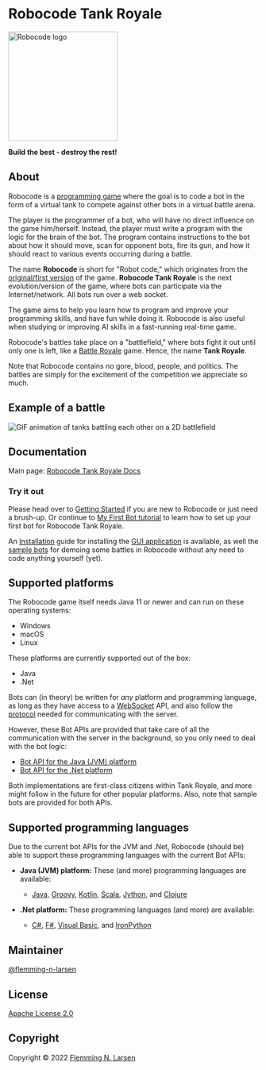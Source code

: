 # Robocode Tank Royale

<img src="gfx/Logo/Robocode-logo.svg" width="220" alt="Robocode logo">

**Build the best - destroy the rest!**

## About

Robocode is a [programming game](https://en.wikipedia.org/wiki/Programming_game) where the goal is to code a bot in the
form of a virtual tank to compete against other bots in a virtual battle arena.

The player is the programmer of a bot, who will have no direct influence on the game him/herself. Instead, the player
must write a program with the logic for the brain of the bot.
The program contains instructions to the bot about how it should move, scan for opponent bots, fire its gun, and
how it should react to various events occurring during a battle.

The name **Robocode** is short for "Robot code," which originates from
the [original/first version]((https://robocode.sourceforge.io/)) of the game. **Robocode Tank Royale** is the next
evolution/version of the game, where bots can participate via the Internet/network. All bots run over a web socket.

The game aims to help you learn how to program and improve your programming skills, and have fun while doing it.
Robocode is also useful when studying or improving AI skills in a fast-running real-time game.

Robocode's battles take place on a "battlefield," where bots fight it out until only one is left, like
a [Battle Royale](https://en.wikipedia.org/wiki/Battle_royal) game. Hence, the name **Tank Royale**.

Note that Robocode contains no gore, blood, people, and politics. The battles are simply for the excitement of the
competition we appreciate so much.

## Example of a battle

<img src="buildDocs/docs/images/robocode-battle-anim.gif" alt="GIF animation of tanks battling each other on a 2D battlefield">

## Documentation

Main page:
[Robocode Tank Royale Docs](https://robocode-dev.github.io/tank-royale/)

### Try it out

Please head over to [Getting Started](https://robocode-dev.github.io/tank-royale/tutorial/getting-started) if you are
new to Robocode or just need a brush-up.
Or continue to [My First Bot tutorial](https://robocode-dev.github.io/tank-royale/tutorial/my-first-bot.html) to learn
how to set up your first bot for Robocode Tank Royale.

An [Installation](https://robocode-dev.github.io/tank-royale/articles/installation.html) guide for installing the
[GUI application](https://robocode-dev.github.io/tank-royale/articles/gui.html) is available, as well the
[sample bots](https://robocode-dev.github.io/tank-royale/articles/installation.html#sample-bots) for demoing some
battles in Robocode without any need to code anything yourself (yet).

## Supported platforms

The Robocode game itself needs Java 11 or newer and can run on these operating systems:

- Windows
- macOS
- Linux

These platforms are currently supported out of the box:

- Java
- .Net

Bots can (in theory) be written for _any_ platform and programming language, as long as they have access to a
[WebSocket](https://en.wikipedia.org/wiki/WebSocket) API, and also follow
the [protocol](https://github.com/robocode-dev/tank-royale/tree/master/schema/schemas#readme) needed for communicating
with the server.

However, these Bot APIs are provided that take care of all the communication with the server in the background, so you
only need to deal with the bot logic:

- [Bot API for the Java (JVM) platform](https://robocode-dev.github.io/tank-royale/api/apis.html#java-jvm)
- [Bot API for the .Net platform](https://robocode-dev.github.io/tank-royale/api/apis.html#net)

Both implementations are first-class citizens within Tank Royale, and more might follow in the future for other popular
platforms. Also, note that sample bots are provided for both APIs.

## Supported programming languages

Due to the current bot APIs for the JVM and .Net, Robocode (should be) able to support these programming languages with
the current Bot APIs:

- **Java (JVM) platform:** These (and more) programming languages are available:
    - [Java], [Groovy], [Kotlin], [Scala], [Jython], and [Clojure]

- **.Net platform:** These programming languages (and more) are available:
    - [C#], [F#], [Visual Basic], and [IronPython]

## Maintainer

[@flemming-n-larsen](https://github.com/flemming-n-larsen)

## License

[Apache License 2.0](LICENSE)

## Copyright

Copyright © 2022 [Flemming N. Larsen](https://github.com/flemming-n-larsen)


[Java]: https://docs.oracle.com/javase/tutorial/java/, "The Java Tutorials"

[Groovy]: https://groovy-lang.org/ "Groovy programming language"

[Kotlin]: https://kotlinlang.org/ "Kotlin programming language"

[Scala]: https://www.scala-lang.org/ "Scala programming language"

[Jython]: https://www.jython.org/ "Implementations of Python in Java"

[Clojure]: https://clojure.org/ "Clojure programming language"

[C#]: https://docs.microsoft.com/en-us/dotnet/csharp/ "C# documentation"

[F#]: https://docs.microsoft.com/en-us/dotnet/fsharp/ "F# documentation"

[Visual Basic]: https://docs.microsoft.com/en-us/dotnet/visual-basic/ "Visual Basic documentation"

[IronPython]: https://ironpython.net/ "Python programming language for .NET"

[Gradle]: https://gradle.org/ "Gradle Build Tool"

